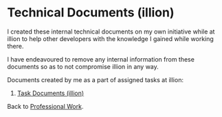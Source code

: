 # Technical Documents (illion)
I created these internal technical documents on my own initiative while at illion to help other developers with the knowledge I gained while working there. 

I have endeavoured to remove any internal information from these documents so as to not compromise illion in any way. 

Documents created by me as a part of assigned tasks at illion:

<ol>
	<li><a href="https://github.com/rasikakw/professional-work/tree/main/documents/illion/tasks">Task Documents (illion)</a></li> 
</ol> 

Back to <a href="https://github.com/rasikakw/professional-work">Professional Work</a>. 